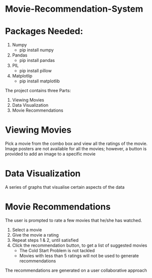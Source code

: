 # Movie-Recommendation-System

# Packages Needed:
1. Numpy
    - pip install numpy
3. Pandas
    - pip install pandas
4. PIL
    - pip install pillow
6. Matplotlip
    - pip install matplotlib

The project contains three Parts:
1. Viewing Movies
2. Data Visualization
3. Movie Recommendations

# Viewing Movies

Pick a movie from the combo box and view all the ratings of the movie.
Image posters are not available for all the movies; however, a button is provided to add an image to a specific movie

# Data Visualization

A series of graphs that visualise certain aspects of the data


# Movie Recommendations

The user is prompted to rate a few movies that he/she has watched.

1. Select a movie
2. Give the movie a rating
3. Repeat steps 1 & 2, until satisfied
4. Click the recommendation button, to get a list of suggested movies
    - The Cold Start Problem is not tackled
    - Movies with less than 5 ratings will not be used to generate recommendations

The recommendations are generated on a user collaborative approach
